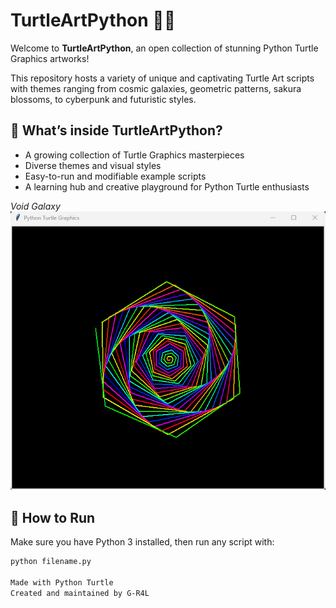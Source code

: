 # TurtleArtPython 🐢🎨

Welcome to **TurtleArtPython**, an open collection of stunning Python Turtle Graphics artworks!

This repository hosts a variety of unique and captivating Turtle Art scripts with themes ranging from cosmic galaxies, geometric patterns, sakura blossoms, to cyberpunk and futuristic styles.

## 🎨 What’s inside TurtleArtPython?

- A growing collection of Turtle Graphics masterpieces  
- Diverse themes and visual styles  
- Easy-to-run and modifiable example scripts  
- A learning hub and creative playground for Python Turtle enthusiasts  

*Void Galaxy*
![Void Galaxy](images/void_galaxy.png)  

## 🚀 How to Run

Make sure you have Python 3 installed, then run any script with:

```bash
python filename.py

Made with Python Turtle
Created and maintained by G-R4L



